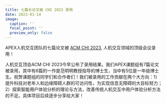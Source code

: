 ```yaml
---
title: 七篇长论文被 CHI 2023 录用
date: 2023-01-14
image:
  caption: ''
  focal_point: ''
  preview_only: false
---
```


APEX人机交互团队的七篇论文被 [ACM CHI 2023](https://chi2023.acm.org/), 人机交互领域的顶级会议录用！

<!--more-->

人机交互顶会ACM CHI 2023今早公布了录用结果。我们APEX课题组有7篇论文被录用，其中有6篇的一作是范明明教授指导的博士生，当中有5位是一年级博士生。祝贺课题组的同学们和合作者们！我们被录用的工作贡献在两个大方向：1）提升科技对老年人和边缘障碍人群的可访问性，为实现信息无障碍的大目标努力；2）探索智能用户体验分析的理论与方法，改善传统人机交互中用户体验分析方法的不足。具体项目后续逐步分享给大家！